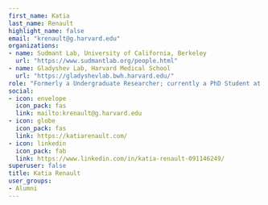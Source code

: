 ```yaml
---
first_name: Katia
last_name: Renault
highlight_name: false
email: "krenault@g.harvard.edu"
organizations:
- name: Sudmant Lab, University of California, Berkeley
  url: "https://www.sudmantlab.org/people.html"
- name: Gladyshev Lab, Harvard Medical School
  url: "https://gladyshevlab.bwh.harvard.edu/"
role: "Formerly a Undergraduate Researcher; currently a PhD Student at Harvard Medical School"
social:
- icon: envelope
  icon_pack: fas
  link: mailto:krenault@g.harvard.edu
- icon: globe
  icon_pack: fas
  link: https://katiarenault.com/
- icon: linkedin
  icon_pack: fab
  link: https://www.linkedin.com/in/katia-renault-091146249/
superuser: false
title: Katia Renault
user_groups:
- Alumni
---
```


